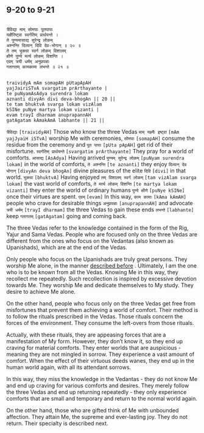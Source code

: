 ## 9-20 to 9-21


```shloka-sa

त्रैविद्या माम् सोमपाः पूतपापाः
यज्ञैरिष्ट्वा स्वर्गतिम् प्रार्थयन्ते ।
ते पुण्यमासाद्य सुरेन्द्र लोकम्
अश्नन्ति दिव्यान् दिवि देव-भोगान् ॥ २० ॥
ते तम् भुक्त्वा स्वर्ग लोकम् विशालम्
क्षीणे पुण्ये मर्त्य लोकम् विशन्ति ।
एवम् त्रयी धर्मम् अनुप्रपन्नाः
गतागतम् कामकामा लभन्ते ॥ २१ ॥

```
```shloka-sa-hk

traividyA mAm somapAH pUtapApAH
yajJairiSTvA svargatim prArthayante |
te puNyamAsAdya surendra lokam
aznanti divyAn divi deva-bhogAn || 20 ||
te tam bhuktvA svarga lokam vizAlam
kSINe puNye martya lokam vizanti |
evam trayI dharmam anuprapannAH
gatAgatam kAmakAmA labhante || 21 ||

```
`त्रैविद्याः` `[traividyAH]` Those who know the three Vedas `माम् यज्ञ्यैः इष्ट्वा` `[mAm yajJyaiH iSTvA]` worship Me with ceremonies, `सोमपाः` `[somapAH]` consume the residue from the ceremony and `पूत पापाः` `[pUta pApAH]` get rid of their misfortune. `स्वर्गतिम् प्रार्थयन्ते` `[svargatim prArthayante]` They pray for a world of comforts. `आसाद्य` `[AsAdya]` Having arrived `पुण्यम् सुरेन्द्र लोकम्` `[puNyam surendra lokam]` in the world of comforts, `ते अश्नन्ति` `[te aznanti]` they enjoy `दिव्यान् देव भोगान्` `[divyAn deva bhogAn]` divine pleasures of the elite `दिवि` `[divi]` in that world.
`भुक्त्वा` `[bhuktvA]` Having enjoyed `तम् विशालम् स्वर्ग लोकम्` `[tam vizAlam svarga lokam]` the vast world of comforts, `ते मर्त्य लोकम् विशन्ति` `[te martya lokam vizanti]` they enter the world of ordinary humans `पुण्ये क्षीणे` `[puNye kSINe]` once their virtues are spent. `एवम्` `[evam]` In this way, `काम कामाः` `[kAma kAmAH]` people who crave for desirable things `अनुप्रपन्नाः` `[anuprapannAH]` and advocate `त्रयी धर्मम्` `[trayI dharmam]` the three Vedas to gain these ends `लभन्ते` `[labhante]` keep `गतागतम्` `[gatAgatam]` going and coming back.

The three Vedas refer to the knowledge contained in the form of the Rig, Yajur and Sama Vedas. People who are focused only on the three Vedas are different from the ones who focus on the Vedantas (also known as Upanishads), which are at the end of the Vedas. 

Only people who focus on the Upanishads are truly great persons. They worship Me alone, in the manner 
[described before](9-14.md)
. Ultimately, I am the one who is to be known from all the Vedas. Knowing Me in this way, they recollect me repeatedly. Such recollection is inspired by excessive devotion towards Me. They worship Me and dedicate themselves to My study. They desire to achieve Me alone.

On the other hand, people who focus only on the three Vedas get free from misfortunes that prevent them achieving a world of comfort. Their method is to follow the rituals prescribed in the Vedas. Those rituals concern the forces of the environment. They consume the left-overs from those rituals. 

Actually, with these rituals, they are appeasing forces that are a manifestation of My form. However, they don’t know it, so they end up craving for material comforts. They enter worlds that are auspicious - meaning they are not mingled in sorrow. They experience a vast amount of comfort. When the effect of their virtuous deeds wanes, they end up in the human world again, with all its attendant sorrows.

In this way, they miss the knowledge in the Vedantas - they do not know Me and end up craving for various comforts and desires. They merely follow the three Vedas and end up returning repeatedly - they only experience comforts that are small and temporary and return to the normal world again. 

On the other hand, those who are gifted think of Me with unbounded affection. They attain Me, the supreme and ever-lasting joy. They do not return. Their specialty is described next.


